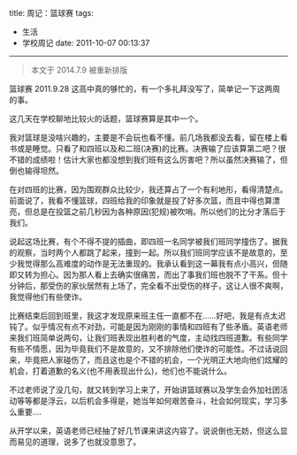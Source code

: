title: 周记：篮球赛
tags:
  - 生活
  - 学校周记
date: 2011-10-07 00:13:37
---

> 本文于 2014.7.9 被重新排版

篮球赛   2011.9.28
这高中真的够忙的，有一个多礼拜没写了，简单记一下这两周的事。

这几天在学校聊地比较火的话题，篮球赛算是其中一个。

我对篮球是没啥兴趣的，主要是不会玩也看不懂。前几场我都没去看，留在楼上看书或是睡觉。只看了和四班以及和二班(决赛)的比赛。决赛输了应该算第二吧？很不错的成绩啦！估计大家也都没想到我们班有这么厉害吧？所以虽然决赛输了，但倒也输得坦然。

在对四班的比赛，因为围观群众比较少，我还算占了一个有利地形，看得清楚点。前面说了，我看不懂篮球，四班给我的印象就是投了好多次篮，而且中得也算漂亮，但总是在投篮之前几秒因为各种原因(犯规)被吹哨。所以他们的比分才落后于我们。

说起这场比赛，有个不得不提的插曲，即四班一名同学被我们班同学撞伤了。据我的观察，当时两个人都跳了起来，撞到一起。所以我们班同学应该不是故意的，至少我觉得那么高难度的动作是无法重现的。我承认看到这一幕我有点小高兴，但随即又转为担心。因为那人看上去确实很痛苦，而出了事我们班也脱不了干系。但十分钟后，那受伤的家伙居然有上场了，完全看不出受伤的样子，这让人很不爽啊，我觉得他们有些使诈。

比赛结束后回到班里，我这才发现原来班主任一直都不在&#8230;&#8230;好吧，我是有点太迟钝了。似乎情况有点不对劲，可能是因为刚刚的事情和四班有了些矛盾。英语老师来我们班简单说两句，让我们班表现出胜利者的气度，主动找四班道歉。有些同学有些不情愿，因为毕竟我们不是故意的，又不排除他们使诈的可能性。不过话说回来，毕竟把人家碰伤了，而且这也是个不错的机会，一个光明正大地向他们炫耀的机会，打着道歉的名义(也不用表现出什么)，他们也不能说什么。

不过老师说了没几句，就又转到学习上来了，开始讲篮球赛以及学生会外加社团活动等等都是浮云，以后机会多得是，她当年如何艰苦奋斗，社会如何现实，学习多么重要&#8230;.

从开学以来，英语老师已经抽了好几节课来讲这内容了。说说倒也无妨，但这么显而易见的道理，说多了也就没意思了。